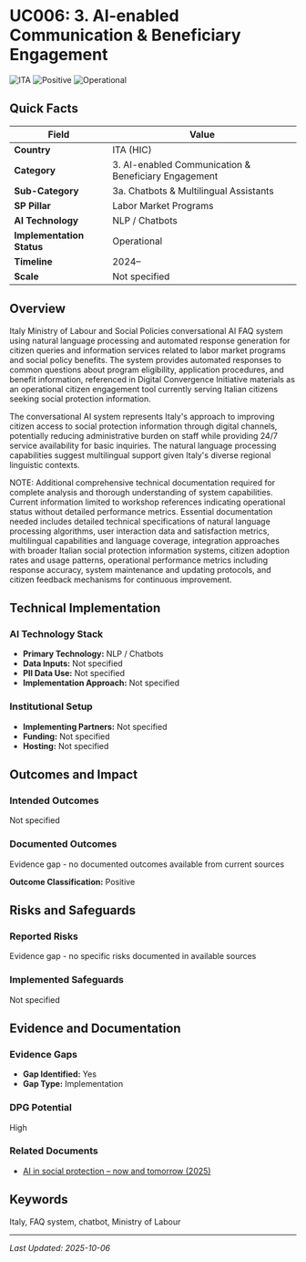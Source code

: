 # UC006: 3. AI-enabled Communication & Beneficiary Engagement

![ITA](https://img.shields.io/badge/ITA-green) ![Positive](https://img.shields.io/badge/Positive-blue) ![Operational](https://img.shields.io/badge/Operational-orange)

## Quick Facts

| Field | Value |
|-------|-------|
| **Country** | ITA (HIC) |
| **Category** | 3. AI-enabled Communication & Beneficiary Engagement |
| **Sub-Category** | 3a. Chatbots & Multilingual Assistants |
| **SP Pillar** | Labor Market Programs |
| **AI Technology** | NLP / Chatbots |
| **Implementation Status** | Operational |
| **Timeline** | 2024– |
| **Scale** | Not specified |

## Overview

Italy Ministry of Labour and Social Policies conversational AI FAQ system using natural language processing and automated response generation for citizen queries and information services related to labor market programs and social policy benefits. The system provides automated responses to common questions about program eligibility, application procedures, and benefit information, referenced in Digital Convergence Initiative materials as an operational citizen engagement tool currently serving Italian citizens seeking social protection information.

The conversational AI system represents Italy's approach to improving citizen access to social protection information through digital channels, potentially reducing administrative burden on staff while providing 24/7 service availability for basic inquiries. The natural language processing capabilities suggest multilingual support given Italy's diverse regional linguistic contexts.

NOTE: Additional comprehensive technical documentation required for complete analysis and thorough understanding of system capabilities. Current information limited to workshop references indicating operational status without detailed performance metrics. Essential documentation needed includes detailed technical specifications of natural language processing algorithms, user interaction data and satisfaction metrics, multilingual capabilities and language coverage, integration approaches with broader Italian social protection information systems, citizen adoption rates and usage patterns, operational performance metrics including response accuracy, system maintenance and updating protocols, and citizen feedback mechanisms for continuous improvement.

## Technical Implementation

### AI Technology Stack
- **Primary Technology:** NLP / Chatbots
- **Data Inputs:** Not specified
- **PII Data Use:** Not specified
- **Implementation Approach:** Not specified

### Institutional Setup
- **Implementing Partners:** Not specified
- **Funding:** Not specified
- **Hosting:** Not specified

## Outcomes and Impact

### Intended Outcomes
Not specified

### Documented Outcomes
Evidence gap - no documented outcomes available from current sources

**Outcome Classification:** Positive

## Risks and Safeguards

### Reported Risks
Evidence gap - no specific risks documented in available sources

### Implemented Safeguards
Not specified

## Evidence and Documentation

### Evidence Gaps
- **Gap Identified:** Yes
- **Gap Type:** Implementation

### DPG Potential
High


### Related Documents

- [AI in social protection – now and tomorrow (2025)](../../documents/D003.md)

## Keywords
Italy, FAQ system, chatbot, Ministry of Labour

---
*Last Updated: 2025-10-06*
